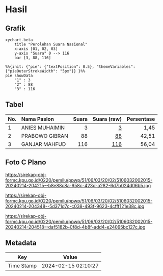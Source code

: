 # Hasil

## Grafik

```mermaid
xychart-beta
    title "Perolehan Suara Nasional"
    x-axis [01, 02, 03]
    y-axis "Suara" 0 --> 116
    bar [3, 88, 116]
```

```mermaid
%%{init: {"pie": {"textPosition": 0.5}, "themeVariables": {"pieOuterStrokeWidth": "5px"}} }%%
pie showData
    "1" : 3
    "2" : 88
    "3" : 116
```

## Tabel

| No. | Nama Paslon    | Suara | Suara (raw) | Persentase |
|:--- |:-------------- | -----:| -----------:| ----------:|
| 1   | ANIES MUHAIMIN | 3     | [3][p-1]    | 1,45       |
| 2   | PRABOWO GIBRAN | 88    | [88][p-2]   | 42,51      |
| 3   | GANJAR MAHFUD  | 116   | [116][p-3]  | 56,04      |


[p-1]: https://github.com/gigit-pemilu/pemilu-2024/blob/main/pilpres/hitung-suara/sub/51-bali/sub/06-bangli/sub/03-tembuku/sub/2002-tembuku/sub/015-tps/sub/paslon-1.txt
[p-2]: https://github.com/gigit-pemilu/pemilu-2024/blob/main/pilpres/hitung-suara/sub/51-bali/sub/06-bangli/sub/03-tembuku/sub/2002-tembuku/sub/015-tps/sub/paslon-2.txt
[p-3]: https://github.com/gigit-pemilu/pemilu-2024/blob/main/pilpres/hitung-suara/sub/51-bali/sub/06-bangli/sub/03-tembuku/sub/2002-tembuku/sub/015-tps/sub/paslon-3.txt

## Foto C Plano

https://sirekap-obj-formc.kpu.go.id/0220/pemilu/ppwp/51/06/03/20/02/5106032002015-20240214-204215--b8e88c8a-958c-423d-a282-6d7b024d06b5.jpg

https://sirekap-obj-formc.kpu.go.id/0220/pemilu/ppwp/51/06/03/20/02/5106032002015-20240214-204348--5d371d7c-c038-493f-9623-4cfff121e38c.jpg

https://sirekap-obj-formc.kpu.go.id/0220/pemilu/ppwp/51/06/03/20/02/5106032002015-20240214-204518--daf5182b-0f8d-4b8f-add4-e24095bc127c.jpg


## Metadata

| Key        | Value               |
| ---------- | ------------------- |
| Time Stamp | 2024-02-15 02:10:27 |



